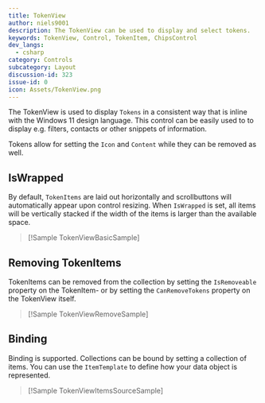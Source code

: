 ```yaml
---
title: TokenView
author: niels9001
description: The TokenView can be used to display and select tokens.
keywords: TokenView, Control, TokenItem, ChipsControl
dev_langs:
  - csharp
category: Controls
subcategory: Layout
discussion-id: 323
issue-id: 0
icon: Assets/TokenView.png
---
```


<!-- To know about all the available Markdown syntax, Check out https://docs.microsoft.com/contribute/markdown-reference -->
<!-- Ensure you remove all comments before submission, to ensure that there are no formatting issues when displaying this page.  -->
<!-- It is recommended to check how the Documentation will look in the sample app, before Merging a PR -->
<!-- **Note:** All links to other docs.microsoft.com pages should be relative without locale, i.e. for the one above would be /contribute/markdown-reference -->
<!-- Included images should be optimized for size and not include any Intellectual Property references. -->

<!-- Be sure to update the discussion/issue numbers above with your Labs discussion/issue id numbers in order for UI links to them from the sample app to work. -->

The TokenView is used to display `Tokens` in a consistent way that is inline with the Windows 11 design language. This control can be easily used to to display e.g. filters, contacts or other snippets of information.

Tokens allow for setting the `Icon` and `Content` while they can be removed as well. 

## IsWrapped

By default, `TokenItems` are laid out horizontally and scrollbuttons will automatically appear upon control resizing. When `IsWrapped` is set, all items will be vertically stacked if the width of the items is larger than the available space.
> [!Sample TokenViewBasicSample]

## Removing TokenItems

TokenItems can be removed from the collection by setting the `IsRemoveable` property on the TokenItem- or by setting the `CanRemoveTokens` property on the TokenView itself.

> [!Sample TokenViewRemoveSample]

## Binding

Binding is supported. Collections can be bound by setting a collection of items. You can use the `ItemTemplate` to define how your data object is represented.

> [!Sample TokenViewItemsSourceSample]
